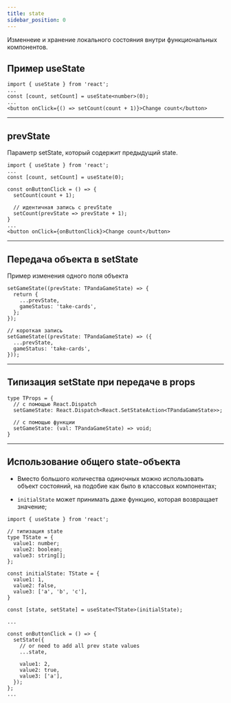 ```yaml
---
title: state
sidebar_position: 0
---
```


Изменнеие и хранение локального состояния внутри функциональных компонентов.

## Пример useState

```tsx
import { useState } from 'react';
...
const [count, setCount] = useState<number>(0);
...
<button onClick={() => setCount(count + 1)}>Change count</button>
```

---

## prevState 

Параметр setState, который содержит предыдущий state.

```tsx
import { useState } from 'react';
...
const [count, setCount] = useState(0);

const onButtonClick = () => {
  setCount(count + 1);

  // идентичная запись с prevState
  setCount(prevState => prevState + 1);
}
...
<button onClick={onButtonClick}>Change count</button>
```

---

## Передача объекта в setState

Пример изменения одного поля объекта

```tsx
setGameState((prevState: TPandaGameState) => {
  return {
    ...prevState,
    gameStatus: 'take-cards',
  };
});

// короткая запись
setGameState((prevState: TPandaGameState) => ({
  ...prevState,
  gameStatus: 'take-cards',
}));
```

---

## Типизация setState при передаче в props

```tsx
type TProps = {
  // с помощью React.Dispatch
  setGameState: React.Dispatch<React.SetStateAction<TPandaGameState>>;

  // с помощью функции
  setGameState: (val: TPandaGameState) => void;
}
```

---

## Использование общего state-объекта

- Вместо большого количества одиночных можно использовать объект состояний, на подобие как было в классовых компонентах;

- `initialState` может принимать даже функцию, которая возвращает значение;

```tsx
import { useState } from 'react';

// типизация state
type TState = {
  value1: number;
  value2: boolean;
  value3: string[];
};

const initialState: TState = {
  value1: 1,
  value2: false,
  value3: ['a', 'b', 'c'],
}

const [state, setState] = useState<TState>(initialState);

...

const onButtonClick = () => {
  setState({
    // or need to add all prev state values
    ...state, 

    value1: 2,
    value2: true,
    value3: ['a'],
  });
};
...


